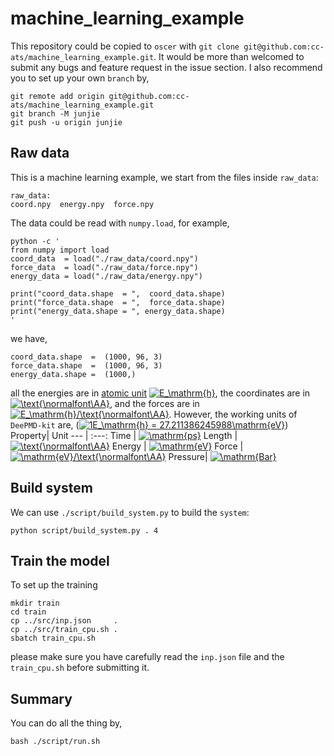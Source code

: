 # machine_learning_example
This repository could be copied to `oscer` with `git clone git@github.com:cc-ats/machine_learning_example.git`. It would be more than welcomed to submit any bugs and feature request in the issue section. I also recommend you to set up your own `branch` by,
```
git remote add origin git@github.com:cc-ats/machine_learning_example.git
git branch -M junjie
git push -u origin junjie
```
## Raw data
This is a machine learning example, we start from the files inside `raw_data`:
```
raw_data:
coord.npy  energy.npy  force.npy
```
The data could be read with `numpy.load`, for example, 
```
python -c '
from numpy import load
coord_data  = load("./raw_data/coord.npy")
force_data  = load("./raw_data/force.npy")
energy_data = load("./raw_data/energy.npy")

print("coord_data.shape  = ",  coord_data.shape)
print("force_data.shape  = ",  force_data.shape)
print("energy_data.shape = ", energy_data.shape)
'
```
we have,
```
coord_data.shape  =  (1000, 96, 3)
force_data.shape  =  (1000, 96, 3)
energy_data.shape =  (1000,)
```
all the energies are in [atomic unit](https://en.wikipedia.org/wiki/Hartree_atomic_units) <a href="https://www.codecogs.com/eqnedit.php?latex=E_\mathrm{h}" target="_blank"><img src="https://latex.codecogs.com/gif.latex?E_\mathrm{h}" title="E_\mathrm{h}" /></a>, the coordinates are in  <a href="https://www.codecogs.com/eqnedit.php?latex=\text{\normalfont\AA}" target="_blank"><img src="https://latex.codecogs.com/gif.latex?\text{\normalfont\AA}" title="\text{\normalfont\AA}" /></a>, and the forces are in <a href="https://www.codecogs.com/eqnedit.php?latex=E_\mathrm{h}/\text{\normalfont\AA}" target="_blank"><img src="https://latex.codecogs.com/gif.latex?E_\mathrm{h}/\text{\normalfont\AA}" title="E_\mathrm{h}/\text{\normalfont\AA}" /></a>. However, the working units of `DeePMD-kit` are, (<a href="https://www.codecogs.com/eqnedit.php?latex=1E_\mathrm{h}&space;=&space;27.211386245988\mathrm{eV}" target="_blank"><img src="https://latex.codecogs.com/gif.latex?1E_\mathrm{h}&space;=&space;27.211386245988\mathrm{eV}" title="1E_\mathrm{h} = 27.211386245988\mathrm{eV}" /></a>)
Property| Unit
---	| :---:
Time	| <a href="https://www.codecogs.com/eqnedit.php?latex=\mathrm{ps}" target="_blank"><img src="https://latex.codecogs.com/gif.latex?\mathrm{ps}" title="\mathrm{ps}" /></a>
Length	| <a href="https://www.codecogs.com/eqnedit.php?latex=\text{\normalfont\AA}" target="_blank"><img src="https://latex.codecogs.com/gif.latex?\text{\normalfont\AA}" title="\text{\normalfont\AA}" /></a>
Energy	| <a href="https://www.codecogs.com/eqnedit.php?latex=\mathrm{eV}" target="_blank"><img src="https://latex.codecogs.com/gif.latex?\mathrm{eV}" title="\mathrm{eV}" /></a>
Force	| <a href="https://www.codecogs.com/eqnedit.php?latex=\mathrm{eV}/\text{\normalfont\AA}" target="_blank"><img src="https://latex.codecogs.com/gif.latex?\mathrm{eV}/\text{\normalfont\AA}" title="\mathrm{eV}/\text{\normalfont\AA}" /></a>
Pressure| <a href="https://www.codecogs.com/eqnedit.php?latex=\mathrm{Bar}" target="_blank"><img src="https://latex.codecogs.com/gif.latex?\mathrm{Bar}" title="\mathrm{Bar}" /></a>

## Build system
We can use `./script/build_system.py` to build the `system`:
```
python script/build_system.py . 4
```

## Train the model
To set up the training
```
mkdir train
cd train
cp ../src/inp.json     .
cp ../src/train_cpu.sh .
sbatch train_cpu.sh
```
please make sure you have carefully read the `inp.json` file and the `train_cpu.sh` before submitting it.

## Summary
You can do all the thing by,
```
bash ./script/run.sh
```